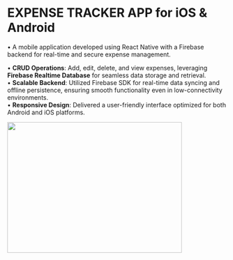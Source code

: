 # EXPENSE TRACKER APP for iOS & Android
 • A mobile application developed using React Native with a Firebase backend for real-time and secure expense
 management.  
 
 • __CRUD Operations__: Add, edit, delete, and view expenses, leveraging __Firebase Realtime Database__ for seamless data
 storage and retrieval.  
 • __Scalable Backend__: Utilized Firebase SDK for real-time data syncing and offline persistence, ensuring smooth
 functionality even in low-connectivity environments.  
 • __Responsive Design__: Delivered a user-friendly interface optimized for both Android and iOS platforms.

<img src="https://github.com/user-attachments/assets/b8e2379a-a5ba-4abb-87f3-bae3a51fc5e2" width="400" height="300">

